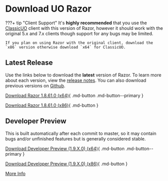 # Download UO Razor

???+ tip "Client Support"
    It's **highly recommended** that you use the [ClassicUO](https://www.classicuo.eu/) client with this version of Razor, however it should work with the original 5.x and 7.x clients though support for any bugs may be limited.

    If you plan on using Razor with the original client, download the `x86` version otherwise download `x64` for ClassicUO.

## Latest Release

Use the links below to download the **latest** version of Razor. To learn more about each version, view the [release notes](releasenotes.md). You can also download previous versions on [Github](https://github.com/markdwags/Razor/releases).

[Download Razor 1.8.61.0 (x64)](https://github.com/markdwags/Razor/releases/download/v1.8.61.0/Razor-x64-v1.8.61.0.zip){ .md-button .md-button--primary }

[Download Razor 1.8.61.0 (x86)](https://github.com/markdwags/Razor/releases/download/v1.8.61.0/Razor-x86-v1.8.61.0.zip){ .md-button }

## Developer Preview

This is built automatically after each commit to master, so it may contain bugs and/or unfinished features but is generally considered stable.

[Download Developer Preview (1.9.X.0) (x64)](https://github.com/markdwags/Razor/releases/download/Razor-dev-preview/Razor-dev-x64-preview.zip){ .md-button .md-button--primary }

[Download Developer Preview (1.9.X.0) (x86)](https://github.com/markdwags/Razor/releases/download/Razor-dev-preview/Razor-dev-x86-preview.zip){ .md-button }

[More Info](https://github.com/markdwags/Razor/releases/tag/Razor-dev-preview)
